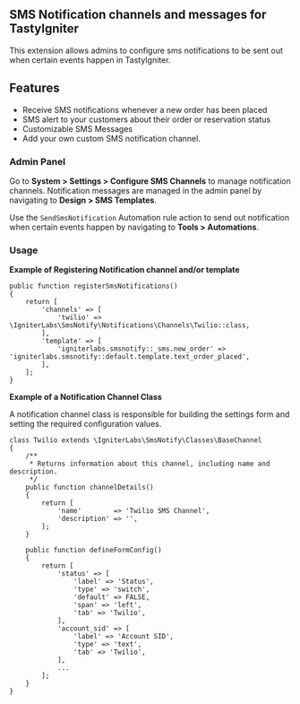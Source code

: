 ## SMS Notification channels and messages for TastyIgniter

This extension allows admins to configure sms notifications to be sent out when certain events happen in TastyIgniter. 

## Features
- Receive SMS notifications whenever a new order has been placed
- SMS alert to your customers about their order or reservation status
- Customizable SMS Messages
- Add your own custom SMS notification channel.

### Admin Panel

Go to **System > Settings > Configure SMS Channels** to manage notification channels.
Notification messages are managed in the admin panel by navigating to **Design > SMS Templates**.

Use the `SendSmsNotification` Automation rule action to send out notification when certain events happen by navigating to **Tools > Automations**.

### Usage

**Example of Registering Notification channel and/or template**

```
public function registerSmsNotifications()
{
    return [
        'channels' => [
            'twilio' => \IgniterLabs\SmsNotify\Notifications\Channels\Twilio::class,
        ],
        'template' => [
            'igniterlabs.smsnotify::_sms.new_order' => 'igniterlabs.smsnotify::default.template.text_order_placed',
        ],
    ];
}
```

**Example of a Notification Channel Class**

A notification channel class is responsible for building the settings form and setting the required configuration values.

```
class Twilio extends \IgniterLabs\SmsNotify\Classes\BaseChannel
{
    /**
     * Returns information about this channel, including name and description.
     */
    public function channelDetails()
    {
        return [
            'name'        => 'Twilio SMS Channel',
            'description' => '',
        ];
    }

    public function defineFormConfig()
    {
        return [
            'status' => [
                'label' => 'Status',
                'type' => 'switch',
                'default' => FALSE,
                'span' => 'left',
                'tab' => 'Twilio',
            ],
            'account_sid' => [
                'label' => 'Account SID',
                'type' => 'text',
                'tab' => 'Twilio',
            ],
            ...
        ];
    }
}
```
